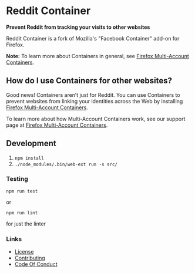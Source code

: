 # Reddit Container

**Prevent Reddit from tracking your visits to other websites**

Reddit Container is a fork of Mozilla's "Facebook Container" add-on for Firefox.

**Note:** To learn more about Containers in general, see [Firefox Multi-Account Containers](https://support.mozilla.org/kb/containers).


## How do I use Containers for other websites?

Good news! Containers aren’t just for Reddit. You can use Containers to prevent websites from linking your identities across the Web by installing [Firefox Multi-Account Containers](https://addons.mozilla.org/firefox/addon/multi-account-containers/).

To learn more about how Multi-Account Containers work, see our support page at [Firefox Multi-Account Containers](https://addons.mozilla.org/firefox/addon/multi-account-containers/).

## Development

1. `npm install`
2. `./node_modules/.bin/web-ext run -s src/`

### Testing
`npm run test`

or

`npm run lint`

for just the linter

### Links

- [License](./LICENSE)
- [Contributing](./CONTRIBUTING.md)
- [Code Of Conduct](./CODE_OF_CONDUCT.md)
